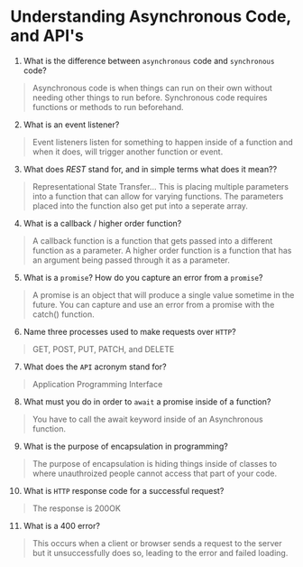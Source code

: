 # Understanding Asynchronous Code, and API's

1.  What is the difference between `asynchronous` code and `synchronous` code?

> Asynchronous code is when things can run on their own without needing other things to run before. Synchronous code requires functions or methods to run beforehand.

2.  What is an event listener?

> Event listeners listen for something to happen inside of a function and when it does, will trigger another function or event.

3.  What does _REST_ stand for, and in simple terms what does it mean??

> Representational State Transfer... This is placing multiple parameters into a function that can allow for varying functions. The parameters placed into the function also get put into a seperate array.

4.  What is a callback / higher order function?

> A callback function is a function that gets passed into a different function as a parameter. A higher order function is a function that has an argument being passed through it as a parameter.

5.  What is a `promise`? How do you capture an error from a `promise`?

> A promise is an object that will produce a single value sometime in the future. You can capture and use an error from a promise with the catch() function.

6.  Name three processes used to make requests over `HTTP`?

> GET, POST, PUT, PATCH, and DELETE

7.  What does the `API` acronym stand for?

> Application Programming Interface

8.  What must you do in order to `await` a promise inside of a function?

> You have to call the await keyword inside of an Asynchronous function.

9.  What is the purpose of encapsulation in programming?

> The purpose of encapsulation is hiding things inside of classes to where unauthroized people cannot access that part of your code.

10. What is `HTTP` response code for a successful request?

> The response is 200OK

11. What is a 400 error?

> This occurs when a client or browser sends a request to the server but it unsuccessfully does so, leading to the error and failed loading.
